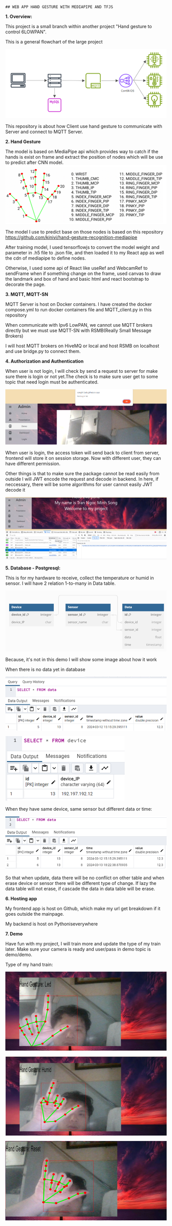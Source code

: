     ## WEB APP HAND GESTURE WITH MEDIAPIPE AND TFJS


<b>1.  Overview:</b>

This project is a small branch within another project "Hand gesture to control 6LOWPAN".

This is a general flowchart of the large project

![alt text](image.png)

This repository is about how Client use hand gesture to communicate with Server and connect to MQTT Server.

<b> 2. Hand Gesture</b>

The model is based on MediaPipe api which provides way to catch if the hands is exist on frame and extract the position of nodes which will be use to predict after CNN model.
![alt text](anh/image-1.png)

The model I use to predict base on those nodes is based on this repository 
https://github.com/kinivi/hand-gesture-recognition-mediapipe

After training model, I used tensorflowjs to convert the model weight and parameter in .h5 file to .json file, and then loaded it to my React app as well the cdn of mediapipe to define nodes.

Otherwise, I used some api of React like useRef and WebcamRef to sendFrame when if something change on the frame, used canvas to draw the landmark and box of hand and basic html and react bootstrap to decorate the page.

<b>3. MQTT, MQTT-SN</b>

MQTT Server is host on Docker containers. I have created the docker compose.yml to run docker containers file and MQTT_client.py in this repository

When communicate with Ipv6 LowPAN, we cannot use MQTT brokers directly but we must use MQTT-SN with RSMB(Really Small Message Brokers)

I will host MQTT brokers on HiveMQ or local and host RSMB on localhost and use bridge.py to connect them.

<b>4. Authorization and Authentication </b>

When user is not login, I will check by send a request to server for make sure there is login or not yet.The check is to make sure user get to some topic that need login must be authenticated.

![alt text](anh/image-8.png)

When user is login, the access token will send back to client from server, frontend will store it on session storage. Now with different user, they can have different permission. 

Other things is that to make sure the package cannot be read easily from outside I will JWT encode the request and decode in backend. In here, if neccessary, there will be some algorithms for user cannot easily JWT decode it 

![alt text](anh/image-9.png)

<b>5. Database - Postgresql:</b>

This is for my hardware to receive, collect the temperature or humid in sensor. I will have 2 relation 1-to-many in Data table.

![alt text](anh/image-10.png)

Because, it's not in this demo I will show some image about how it work

When there is no data yet in database 

![alt text](anh/image-14.png)

![alt text](anh/image-15.png)

When they have same device, same sensor but different data or time:

![alt text](anh/image-16.png)

So that when update, data there will be no conflict on other table and when erase device or sensor there will be different type of change. If lazy the data table will not erase, if cascade the data in data table will be erase.

<b>6. Hosting app </b>

My frontend app is host on Github, which make my url get breakdown if it goes outside the mainpage. 

My backend is host on Pythoniseverywhere

<b>7. Demo </b>

Have fun with my project, I will train more and update the type of my train later. Make sure your camera is ready and user/pass in demo topic is demo/demo.

Type of my hand train:

![alt text](anh/image-11.png)

![alt text](anh/image-12.png)

![alt text](anh/image-13.png)
